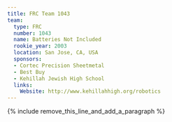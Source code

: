 ```yaml
---
title: FRC Team 1043
team:
  type: FRC
  number: 1043
  name: Batteries Not Included
  rookie_year: 2003
  location: San Jose, CA, USA
  sponsors:
  - Cortec Precision Sheetmetal
  - Best Buy
  - Kehillah Jewish High School
  links:
    Website: http://www.kehillahhigh.org/robotics
---
```


{% include remove_this_line_and_add_a_paragraph %}